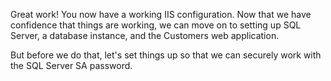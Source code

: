 Great work! You now have a working IIS configuration. Now that we have confidence that things are working, we can move on to setting up SQL Server, a database instance, and the Customers web application.

But before we do that, let's set things up so that we can securely work with the SQL Server SA password.